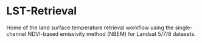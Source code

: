 # LST-Retrieval

Home of the land surface temperature retrieval workflow using the single-channel NDVI-based emissivity method (NBEM) for Landsat 5/7/8 datasets. 
